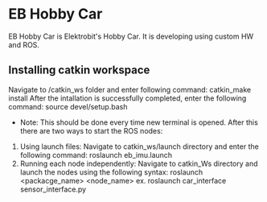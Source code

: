 # EB Hobby Car #
EB Hobby Car is Elektrobit's Hobby Car. It is developing using custom HW and ROS.

## Installing catkin workspace ##
Navigate to /catkin_ws folder and enter following command:
	catkin_make install
After the intallation is successfully completed, enter the following command:
	source devel/setup.bash
* Note: This should be done every time new terminal is opened.
After this there are two ways to start the ROS nodes:
1) Using launch files:
	Navigate to catkin_ws/launch directory and enter the following command:
		roslaunch eb_imu.launch
2) Running each node independently:
	Navigate to catkin_Ws directory and launch the nodes using the following syntax:
		roslaunch <packacge_name> <node_name>
		ex. roslaunch car_interface sensor_interface.py



